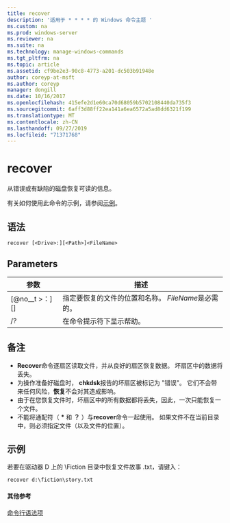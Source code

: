 ```yaml
---
title: recover
description: '适用于 * * * * 的 Windows 命令主题 '
ms.custom: na
ms.prod: windows-server
ms.reviewer: na
ms.suite: na
ms.technology: manage-windows-commands
ms.tgt_pltfrm: na
ms.topic: article
ms.assetid: cf9be2e3-90c8-4773-a201-dc503b91948e
author: coreyp-at-msft
ms.author: coreyp
manager: dongill
ms.date: 10/16/2017
ms.openlocfilehash: 415efe2d1e60ca70d68059b5702108440da735f3
ms.sourcegitcommit: 6aff3d88ff22ea141a6ea6572a5ad8dd6321f199
ms.translationtype: MT
ms.contentlocale: zh-CN
ms.lasthandoff: 09/27/2019
ms.locfileid: "71371768"
---
```

# <a name="recover"></a>recover



从错误或有缺陷的磁盘恢复可读的信息。

有关如何使用此命令的示例，请参阅[示例](#BKMK_examples)。

## <a name="syntax"></a>语法

```
recover [<Drive>:][<Path>]<FileName>
```

## <a name="parameters"></a>Parameters

|           参数           |                                          描述                                          |
|-------------------------------|-----------------------------------------------------------------------------------------------|
| [@no__t >：][<Path>] <FileName> | 指定要恢复的文件的位置和名称。 *FileName*是必需的。 |
|              /?               |                             在命令提示符下显示帮助。                              |

## <a name="remarks"></a>备注

-   **Recover**命令逐扇区读取文件，并从良好的扇区恢复数据。 坏扇区中的数据将丢失。
-   为操作准备好磁盘时， **chkdsk**报告的坏扇区被标记为 "错误"。 它们不会带来任何风险，**恢复**不会对其造成影响。
-   由于在您恢复文件时，坏扇区中的所有数据都将丢失，因此，一次只能恢复一个文件。
-   不能将通配符（ **&#42;** 和 **？** ）与**recover**命令一起使用。 如果文件不在当前目录中，则必须指定文件（以及文件的位置）。

## <a name="BKMK_examples"></a>示例

若要在驱动器 D 上的 \Fiction 目录中恢复文件故事 .txt，请键入：
```
recover d:\fiction\story.txt 
```

#### <a name="additional-references"></a>其他参考

[命令行语法项](command-line-syntax-key.md)